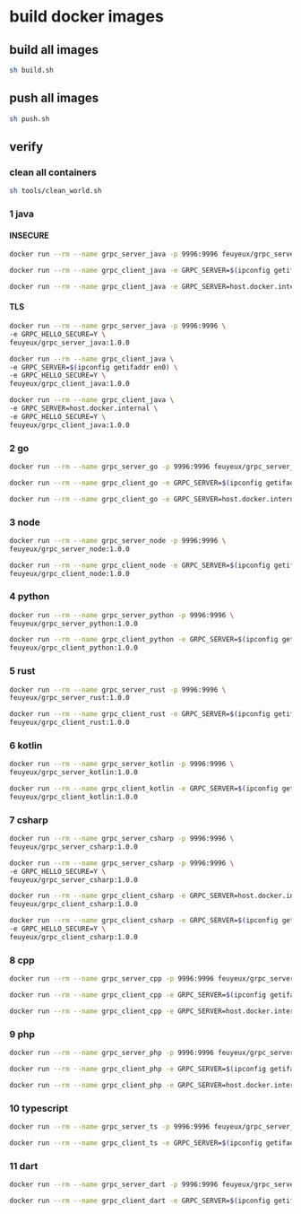 # build docker images

## build all images

```bash
sh build.sh
```

## push all images

```bash
sh push.sh
```

## verify

### clean all containers

```bash
sh tools/clean_world.sh
```

### 1 java

#### INSECURE

```bash
docker run --rm --name grpc_server_java -p 9996:9996 feuyeux/grpc_server_java:1.0.0
```

```bash
docker run --rm --name grpc_client_java -e GRPC_SERVER=$(ipconfig getifaddr en0) feuyeux/grpc_client_java:1.0.0

docker run --rm --name grpc_client_java -e GRPC_SERVER=host.docker.internal feuyeux/grpc_client_java:1.0.0
```

#### TLS

```bash
docker run --rm --name grpc_server_java -p 9996:9996 \
-e GRPC_HELLO_SECURE=Y \
feuyeux/grpc_server_java:1.0.0
```

```bash
docker run --rm --name grpc_client_java \
-e GRPC_SERVER=$(ipconfig getifaddr en0) \
-e GRPC_HELLO_SECURE=Y \
feuyeux/grpc_client_java:1.0.0

docker run --rm --name grpc_client_java \
-e GRPC_SERVER=host.docker.internal \
-e GRPC_HELLO_SECURE=Y \
feuyeux/grpc_client_java:1.0.0
```

### 2 go

```bash
docker run --rm --name grpc_server_go -p 9996:9996 feuyeux/grpc_server_go:1.0.0
```

```bash
docker run --rm --name grpc_client_go -e GRPC_SERVER=$(ipconfig getifaddr en0) feuyeux/grpc_client_go:1.0.0

docker run --rm --name grpc_client_go -e GRPC_SERVER=host.docker.internal feuyeux/grpc_client_go:1.0.0
```

### 3 node

```bash
docker run --rm --name grpc_server_node -p 9996:9996 \
feuyeux/grpc_server_node:1.0.0
```

```bash
docker run --rm --name grpc_client_node -e GRPC_SERVER=$(ipconfig getifaddr en0) \
feuyeux/grpc_client_node:1.0.0
```

### 4 python

```bash
docker run --rm --name grpc_server_python -p 9996:9996 \
feuyeux/grpc_server_python:1.0.0
```

```bash
docker run --rm --name grpc_client_python -e GRPC_SERVER=$(ipconfig getifaddr en0) \
feuyeux/grpc_client_python:1.0.0
```

### 5 rust

```bash
docker run --rm --name grpc_server_rust -p 9996:9996 \
feuyeux/grpc_server_rust:1.0.0
```

```bash
docker run --rm --name grpc_client_rust -e GRPC_SERVER=$(ipconfig getifaddr en0) \
feuyeux/grpc_client_rust:1.0.0
```

### 6 kotlin

```bash
docker run --rm --name grpc_server_kotlin -p 9996:9996 \
feuyeux/grpc_server_kotlin:1.0.0
```

```bash
docker run --rm --name grpc_client_kotlin -e GRPC_SERVER=$(ipconfig getifaddr en0) \
feuyeux/grpc_client_kotlin:1.0.0
```

### 7 csharp

```bash
docker run --rm --name grpc_server_csharp -p 9996:9996 \
feuyeux/grpc_server_csharp:1.0.0

docker run --rm --name grpc_server_csharp -p 9996:9996 \
-e GRPC_HELLO_SECURE=Y \
feuyeux/grpc_server_csharp:1.0.0
```

```bash
docker run --rm --name grpc_client_csharp -e GRPC_SERVER=host.docker.internal \
feuyeux/grpc_client_csharp:1.0.0

docker run --rm --name grpc_client_csharp -e GRPC_SERVER=$(ipconfig getifaddr en0) \
-e GRPC_HELLO_SECURE=Y \
feuyeux/grpc_client_csharp:1.0.0
```

### 8 cpp

```bash
docker run --rm --name grpc_server_cpp -p 9996:9996 feuyeux/grpc_server_cpp:1.0.0
```

```bash
docker run --rm --name grpc_client_cpp -e GRPC_SERVER=$(ipconfig getifaddr en0) feuyeux/grpc_client_cpp:1.0.0

docker run --rm --name grpc_client_cpp -e GRPC_SERVER=host.docker.internal feuyeux/grpc_client_cpp:1.0.0
```

### 9 php


```bash
docker run --rm --name grpc_server_php -p 9996:9996 feuyeux/grpc_server_php:1.0.0
```

```bash
docker run --rm --name grpc_client_php -e GRPC_SERVER=$(ipconfig getifaddr en0) feuyeux/grpc_client_php:1.0.0

docker run --rm --name grpc_client_php -e GRPC_SERVER=host.docker.internal feuyeux/grpc_client_php:1.0.0
```

### 10 typescript

```bash
docker run --rm --name grpc_server_ts -p 9996:9996 feuyeux/grpc_server_ts:1.0.0
```

```bash
docker run --rm --name grpc_client_ts -e GRPC_SERVER=$(ipconfig getifaddr en0) feuyeux/grpc_client_ts:1.0.0
```


### 11 dart

```bash
docker run --rm --name grpc_server_dart -p 9996:9996 feuyeux/grpc_server_dart:1.0.0
```

```bash
docker run --rm --name grpc_client_dart -e GRPC_SERVER=$(ipconfig getifaddr en0) feuyeux/grpc_client_dart:1.0.0
```
